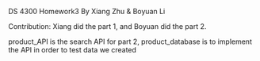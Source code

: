 DS 4300 Homework3
By Xiang Zhu & Boyuan Li

Contribution: Xiang did the part 1, and Boyuan did the part 2.

product_API is the search API for part 2, product_database is to implement the API in order to test data we created
